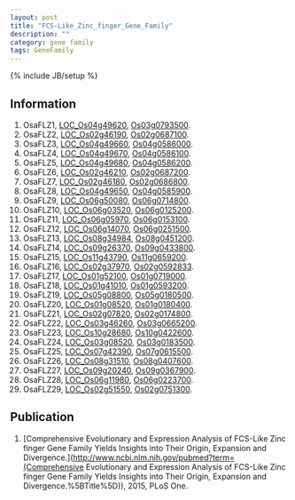 ```yaml
---
layout: post
title: "FCS-Like_Zinc_finger_Gene_Family"
description: ""
category: gene family
tags: GeneFamily
---
```

{% include JB/setup %}

## Information
1. OsaFLZ1, [LOC_Os04g49620](http://rice.plantbiology.msu.edu/cgi-bin/ORF_infopage.cgi?orf=LOC_Os04g49620), [Os03g0793500](http://rapdb.dna.affrc.go.jp/viewer/gbrowse_details/irgsp1?name=Os03g0793500).
2. OsaFLZ2, [LOC_Os02g46190](http://rice.plantbiology.msu.edu/cgi-bin/ORF_infopage.cgi?orf=LOC_Os02g46190), [Os02g0687100](http://rapdb.dna.affrc.go.jp/viewer/gbrowse_details/irgsp1?name=Os02g0687100).
3. OsaFLZ3, [LOC_Os04g49660](http://rice.plantbiology.msu.edu/cgi-bin/ORF_infopage.cgi?orf=LOC_Os04g49660), [Os04g0586000](http://rapdb.dna.affrc.go.jp/viewer/gbrowse_details/irgsp1?name=Os04g0586000).
4. OsaFLZ4, [LOC_Os04g49670](http://rice.plantbiology.msu.edu/cgi-bin/ORF_infopage.cgi?orf=LOC_Os04g49670), [Os04g0586100](http://rapdb.dna.affrc.go.jp/viewer/gbrowse_details/irgsp1?name=Os04g0586100).
5. OsaFLZ5, [LOC_Os04g49680](http://rice.plantbiology.msu.edu/cgi-bin/ORF_infopage.cgi?orf=LOC_Os04g49680), [Os04g0586200](http://rapdb.dna.affrc.go.jp/viewer/gbrowse_details/irgsp1?name=Os04g0586200).
6. OsaFLZ6, [LOC_Os02g46210](http://rice.plantbiology.msu.edu/cgi-bin/ORF_infopage.cgi?orf=LOC_Os02g46210), [Os02g0687200](http://rapdb.dna.affrc.go.jp/viewer/gbrowse_details/irgsp1?name=Os02g0687200).
7. OsaFLZ7, [LOC_Os02g46180](http://rice.plantbiology.msu.edu/cgi-bin/ORF_infopage.cgi?orf=LOC_Os02g46180), [Os02g0686800](http://rapdb.dna.affrc.go.jp/viewer/gbrowse_details/irgsp1?name=Os02g0686800).
8. OsaFLZ8, [LOC_Os04g49650](http://rice.plantbiology.msu.edu/cgi-bin/ORF_infopage.cgi?orf=LOC_Os04g49650), [Os04g0585900](http://rapdb.dna.affrc.go.jp/viewer/gbrowse_details/irgsp1?name=Os04g0585900).
9. OsaFLZ9, [LOC_Os06g50080](http://rice.plantbiology.msu.edu/cgi-bin/ORF_infopage.cgi?orf=LOC_Os06g50080), [Os06g0714800](http://rapdb.dna.affrc.go.jp/viewer/gbrowse_details/irgsp1?name=Os06g0714800).
10. OsaFLZ10, [LOC_Os06g03520](http://rice.plantbiology.msu.edu/cgi-bin/ORF_infopage.cgi?orf=LOC_Os06g03520), [Os06g0125200](http://rapdb.dna.affrc.go.jp/viewer/gbrowse_details/irgsp1?name=Os06g0125200).
11. OsaFLZ11, [LOC_Os06g05970](http://rice.plantbiology.msu.edu/cgi-bin/ORF_infopage.cgi?orf=LOC_Os06g05970), [Os06g0153100](http://rapdb.dna.affrc.go.jp/viewer/gbrowse_details/irgsp1?name=Os06g0153100).
12. OsaFLZ12, [LOC_Os06g14070](http://rice.plantbiology.msu.edu/cgi-bin/ORF_infopage.cgi?orf=LOC_Os06g14070), [Os06g0251500](http://rapdb.dna.affrc.go.jp/viewer/gbrowse_details/irgsp1?name=Os06g0251500).
13. OsaFLZ13, [LOC_Os08g34984](http://rice.plantbiology.msu.edu/cgi-bin/ORF_infopage.cgi?orf=LOC_Os08g34984), [Os08g0451200](http://rapdb.dna.affrc.go.jp/viewer/gbrowse_details/irgsp1?name=Os08g0451200).
14. OsaFLZ14, [LOC_Os09g26370](http://rice.plantbiology.msu.edu/cgi-bin/ORF_infopage.cgi?orf=LOC_Os09g26370), [Os09g0433800](http://rapdb.dna.affrc.go.jp/viewer/gbrowse_details/irgsp1?name=Os09g0433800).
15. OsaFLZ15, [LOC_Os11g43790](http://rice.plantbiology.msu.edu/cgi-bin/ORF_infopage.cgi?orf=LOC_Os11g43790), [Os11g0659200](http://rapdb.dna.affrc.go.jp/viewer/gbrowse_details/irgsp1?name=Os11g0659200).
16. OsaFLZ16, [LOC_Os02g37970](http://rice.plantbiology.msu.edu/cgi-bin/ORF_infopage.cgi?orf=LOC_Os02g37970), [Os02g0592833](http://rapdb.dna.affrc.go.jp/viewer/gbrowse_details/irgsp1?name=Os02g0592833).
17. OsaFLZ17, [LOC_Os01g52100](http://rice.plantbiology.msu.edu/cgi-bin/ORF_infopage.cgi?orf=LOC_Os01g52100), [Os01g0719000](http://rapdb.dna.affrc.go.jp/viewer/gbrowse_details/irgsp1?name=Os01g0719000).
18. OsaFLZ18, [LOC_Os01g41010](http://rice.plantbiology.msu.edu/cgi-bin/ORF_infopage.cgi?orf=LOC_Os01g41010), [Os01g0593200](http://rapdb.dna.affrc.go.jp/viewer/gbrowse_details/irgsp1?name=Os01g0593200).
19. OsaFLZ19, [LOC_Os05g08800](http://rice.plantbiology.msu.edu/cgi-bin/ORF_infopage.cgi?orf=LOC_Os05g08800), [Os05g0180500](http://rapdb.dna.affrc.go.jp/viewer/gbrowse_details/irgsp1?name=Os05g0180500).
20. OsaFLZ20, [LOC_Os01g08520](http://rice.plantbiology.msu.edu/cgi-bin/ORF_infopage.cgi?orf=LOC_Os01g08520), [Os01g0180400](http://rapdb.dna.affrc.go.jp/viewer/gbrowse_details/irgsp1?name=Os01g0180400).
21. OsaFLZ21, [LOC_Os02g07820](http://rice.plantbiology.msu.edu/cgi-bin/ORF_infopage.cgi?orf=LOC_Os02g07820), [Os02g0174800](http://rapdb.dna.affrc.go.jp/viewer/gbrowse_details/irgsp1?name=Os02g0174800).
22. OsaFLZ22, [LOC_Os03g46260](http://rice.plantbiology.msu.edu/cgi-bin/ORF_infopage.cgi?orf=LOC_Os03g46260), [Os03g0665200](http://rapdb.dna.affrc.go.jp/viewer/gbrowse_details/irgsp1?name=Os03g0665200).
23. OsaFLZ23, [LOC_Os10g28680](http://rice.plantbiology.msu.edu/cgi-bin/ORF_infopage.cgi?orf=LOC_Os10g28680), [Os10g0422600](http://rapdb.dna.affrc.go.jp/viewer/gbrowse_details/irgsp1?name=Os10g0422600).
24. OsaFLZ24, [LOC_Os03g08520](http://rice.plantbiology.msu.edu/cgi-bin/ORF_infopage.cgi?orf=LOC_Os03g08520), [Os03g0183500](http://rapdb.dna.affrc.go.jp/viewer/gbrowse_details/irgsp1?name=Os03g0183500).
25. OsaFLZ25, [LOC_Os07g42390](http://rice.plantbiology.msu.edu/cgi-bin/ORF_infopage.cgi?orf=LOC_Os07g42390), [Os07g0615500](http://rapdb.dna.affrc.go.jp/viewer/gbrowse_details/irgsp1?name=Os07g0615500).
26. OsaFLZ26, [LOC_Os08g31510](http://rice.plantbiology.msu.edu/cgi-bin/ORF_infopage.cgi?orf=LOC_Os08g31510), [Os08g0407600](http://rapdb.dna.affrc.go.jp/viewer/gbrowse_details/irgsp1?name=Os08g0407600).
27. OsaFLZ27, [LOC_Os09g20240](http://rice.plantbiology.msu.edu/cgi-bin/ORF_infopage.cgi?orf=LOC_Os09g20240), [Os09g0367900](http://rapdb.dna.affrc.go.jp/viewer/gbrowse_details/irgsp1?name=Os09g0367900).
28. OsaFLZ28, [LOC_Os06g11980](http://rice.plantbiology.msu.edu/cgi-bin/ORF_infopage.cgi?orf=LOC_Os06g11980), [Os06g0223700](http://rapdb.dna.affrc.go.jp/viewer/gbrowse_details/irgsp1?name=Os06g0223700).
29. OsaFLZ29, [LOC_Os02g51550](http://rice.plantbiology.msu.edu/cgi-bin/ORF_infopage.cgi?orf=LOC_Os02g51550), [Os02g0751300](http://rapdb.dna.affrc.go.jp/viewer/gbrowse_details/irgsp1?name=Os02g0751300).

## Publication
1. [Comprehensive Evolutionary and Expression Analysis of FCS-Like Zinc finger Gene Family Yields Insights into Their Origin, Expansion and Divergence.](http://www.ncbi.nlm.nih.gov/pubmed?term=(Comprehensive Evolutionary and Expression Analysis of FCS-Like Zinc finger Gene Family Yields Insights into Their Origin, Expansion and Divergence.%5BTitle%5D)), 2015, PLoS One.



